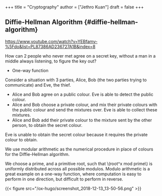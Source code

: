 +++
title = "Cryptography"
author = ["Jethro Kuan"]
draft = false
+++

## Diffie-Hellman Algorithm {#diffie-hellman-algorithm}

<https://www.youtube.com/watch?v=YEBfamv-%5Fdo&list=PL87386AD236727A1B&index=8>

How can 2 people who never met agree on a secret key, without a man in
a middle always listening, to figure the key out?

-   One-way function

Consider a situation with 3 parties, Alice, Bob (the two parties
trying to communicate) and Eve, the thief.

-   Alice and Bob agree on a public colour. Eve is able to detect the
    public colour.
-   Alice and Bob choose a private colour, and mix their private colours
    with the public colour and send the mixtures over. Eve is able to
    collect these mixtures.
-   Alice and Bob add their private colour to the mixture sent by the
    other person, to obtain the secret colour.

Eve is unable to obtain the secret colour because it requires the
private colour to obtain.

We use modular arithmetic as the numerical procedure in place of
colours for the Diffie-Hellman algorithm.

We choose a prime, and a primitive root, such that \\(root^x mod prime\\)
is uniformly distributed across all possible modulos. Modulo
arithmetic is a great example on a one-way function, where computation
is easy to perform in one direction, but difficult to perform in reverse.

{{< figure src="/ox-hugo/screenshot_2018-12-13_13-50-56.png" >}}